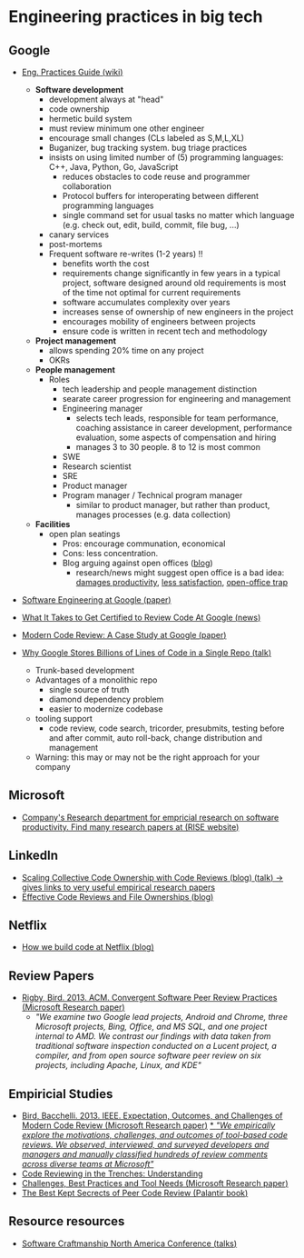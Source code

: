 # Engineering practices in big tech

## Google
* <ins>Eng. Practices Guide ([wiki](https://google.github.io/eng-practices/))</ins>
   * **Software development**
     * development always at "head"
     * code ownership
     * hermetic build system
     * must review minimum one other engineer
     * encourage small changes (CLs labeled as S,M,L,XL)
     * Buganizer, bug tracking system. bug triage practices
     * insists on using limited number of (5) programming languages: C++, Java, Python, Go, JavaScript
          * reduces obstacles to code reuse and programmer collaboration
          * Protocol buffers for interoperating between different programming languages
          * single command set for usual tasks no matter which language (e.g. check out, edit, build, commit, file bug, ...)
      * canary services
      * post-mortems
      * Frequent software re-writes (1-2 years) !!
          * benefits worth the cost
          * requirements change significantly in few years in a typical project, software designed around old requirements is most of the time not optimal for current requirements
          * software accumulates complexity over years
          * increases sense of ownership of new engineers in the project
          * encourages mobility of engineers between projects
          * ensure code is written in recent tech and methodology
    * **Project management**
       * allows spending 20% time on any project
       * OKRs
    * **People management**
       * Roles
          * tech leadership and people management distinction
          * searate career progression for engineering and management
          * Engineering manager
             * selects tech leads, responsible for team performance, coaching assistance in career development, performance evaluation, some aspects of compensation and hiring
             * manages 3 to 30 people. 8 to 12 is most common
          * SWE
          * Research scientist
          * SRE
          * Product manager
          * Program manager / Technical program manager
            * similar to product manager, but rather than product, manages processes (e.g. data collection)
    * **Facilities**
      * open plan seatings
        * Pros: encourage communation, economical
        * Cons: less concentration.
        * Blog arguing against open offices ([blog](https://stackoverflow.blog/2015/01/16/why-we-still-believe-in-private-offices/))
           * research/news might suggest open office is a bad idea: [damages productivity](https://www.dezeen.com/2014/11/21/open-plan-office-designs-unpopular-with-workers-damage-productivity/), [less satisfaction](https://journals.sagepub.com/doi/abs/10.1177/0013916502034003001), [open-office trap](https://www.newyorker.com/business/currency/the-open-office-trap)
      
        
    
    
        
* <ins>Software Engineering at Google ([paper](https://arxiv.org/pdf/1702.01715.pdf))</ins>
* <ins>What It Takes to Get Certified to Review Code At Google ([news](https://dev.to/pullrequest/getting-the-certification-to-review-code-at-google-55ng))</ins>
* <ins>Modern Code Review: A Case Study at Google ([paper](https://storage.googleapis.com/pub-tools-public-publication-data/pdf/80735342aebcbfc8af4878373f842c25323cb985.pdf))</ins>
* <ins>Why Google Stores Billions of Lines of Code in a Single Repo ([talk](https://www.youtube.com/watch?v=W71BTkUbdqE))</ins>
   * Trunk-based development
   * Advantages of a monolithic repo
      * single source of truth
      * diamond dependency problem
      * easier to modernize codebase
   * tooling support
      * code review, code search, tricorder, presubmits, testing before and after commit, auto roll-back, change distribution and management
   * Warning: this may or may not be the right approach for your company
      

## Microsoft
* <ins>Company's Research department for empricial research on software productivity. Find many research papers at ([RISE website](https://www.microsoft.com/en-us/research/group/research-software-engineering-rise/))</ins>

## LinkedIn
* <ins>Scaling Collective Code Ownership with Code Reviews ([blog](https://engineering.linkedin.com/blog/2018/06/scaling-collective-code-ownership-with-code-reviews)) ([talk](https://scna.softwarecraftsmanship.org/#7)) -> gives links to very useful empirical research papers</ins>
* <ins>Effective Code Reviews and File Ownerships ([blog](https://engineering.linkedin.com/blog/2016/01/effective-code-reviews-and-file-ownerships))</ins>

## Netflix
* <ins>How we build code at Netflix ([blog](https://medium.com/netflix-techblog/how-we-build-code-at-netflix-c5d9bd727f15))</ins>

## Review Papers
* <ins>Rigby, Bird. 2013. ACM. Convergent Software Peer Review Practices ([Microsoft Research paper](https://www.microsoft.com/en-us/research/publication/convergent-software-peer-review-practices/))</ins>
    * *"We examine two Google lead projects, Android and Chrome, three Microsoft projects, Bing, Office, and MS SQL, and one project internal to AMD. We contrast our findings with data taken from traditional software inspection conducted on a Lucent project, a compiler, and from open source software peer review on six projects, including Apache, Linux, and KDE"*

## Empiricial Studies
* <ins>Bird, Bacchelli. 2013. IEEE. Expectation, Outcomes, and Challenges of Modern Code Review ([Microsoft Research paper](https://www.microsoft.com/en-us/research/publication/expectations-outcomes-and-challenges-of-modern-code-review/))</ins>
  <ins>  * *"We empirically explore the motivations, challenges, and outcomes of tool-based code reviews. We observed, interviewed, and surveyed developers and managers and manually classified hundreds of review comments across diverse teams at Microsoft"*</ins>
* <ins>Code Reviewing in the Trenches: Understanding</ins>
* <ins>Challenges, Best Practices and Tool Needs ([Microsoft Research paper](https://www.microsoft.com/en-us/research/wp-content/uploads/2016/05/MS-Code-Review-Tech-Report-MSR-TR-2016-27.pdf))</ins>
* <ins>The Best Kept Secrects of Peer Code Review ([Palantir book](https://smartbear.com/resources/ebooks/best-kept-secrets-of-code-review/))</ins>

## Resource resources
* <ins>Software Craftmanship North America Conference ([talks](https://scna.softwarecraftsmanship.org/#7))</ins>
